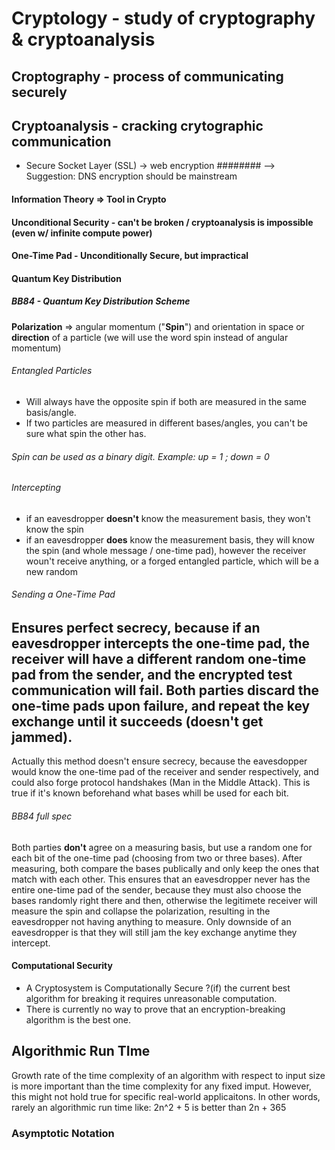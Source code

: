 # Cryptology - study of cryptography & cryptoanalysis
## Croptography - process of communicating securely
## Cryptoanalysis - cracking crytographic communication

* Secure Socket Layer (SSL) -> web encryption
######## --> Suggestion: DNS encryption should be mainstream

#### Information Theory => Tool in Crypto

#### Unconditional Security - can't be broken / cryptoanalysis is impossible (even w/ infinite compute power)

#### One-Time Pad - Unconditionally Secure, but impractical

#### Quantum Key Distribution
##### BB84 - Quantum Key Distribution Scheme
__Polarization__ => angular momentum ("__Spin__") and orientation in space or __direction__ of a particle (we will use the word spin instead of angular momentum)

###### Entangled Particles
* Will always have the opposite spin if both are measured in the same basis/angle.
* If two particles are measured in different bases/angles, you can't be sure what spin the other has.

###### Spin can be used as a binary digit. Example: up = 1 ; down = 0

###### Intercepting
* if an eavesdropper __doesn't__ know the measurement basis, they won't know the spin
* if an eavesdropper __does__ know the measurement basis, they will know the spin (and whole message / one-time pad), however the receiver woun't receive anything, or a forged entangled particle, which will be a new random

###### Sending a One-Time Pad
Ensures perfect secrecy, because if an eavesdropper intercepts the one-time pad, the receiver will have a different random one-time pad from the sender, and the encrypted test communication will fail. Both parties discard the one-time pads upon failure, and repeat the key exchange until it succeeds (doesn't get jammed).
--
Actually this method doesn't ensure secrecy, because the eavesdopper would know the one-time pad of the receiver and sender respectively, and could also forge protocol handshakes (Man in the Middle Attack). This is true if it's known beforehand what bases whill be used for each bit.

###### BB84 full spec
Both parties __don't__ agree on a measuring basis, but use a random one for each bit of the one-time pad (choosing from two or three bases). After measuring, both compare the bases publically and only keep the ones that match with each other.
This ensures that an eavesdropper never has the entire one-time pad of the sender, because they must also choose the bases randomly right there and then, otherwise the legitimete receiver will measure the spin and collapse the polarization, resulting in the eavesdropper not having anything to measure.
Only downside of an eavesdropper is that they will still jam the key exchange anytime they intercept.

#### Computational Security
* A Cryptosystem is Computationally Secure ?(if) the current best algorithm for breaking it requires unreasonable computation.
* There is currently no way to prove that an encryption-breaking algorithm is the best one.

## Algorithmic Run TIme
Growth rate of the time complexity of an algorithm with respect to input size is more important than the time complexity for any fixed imput. However, this might not hold true for specific real-world applicaitons. In other words, rarely an algorithmic run time like: 2n^2 + 5 is better than 2n + 365

### Asymptotic Notation
